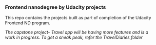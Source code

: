 ### Frontend nanodegree by Udacity projects

This repo contains the projects built as part of completion of the Udacity Frontend ND program. 

*The capstone project- Travel app will be having more features and is a work in progress. To get a sneak peak, refer the TravelDiaries folder*